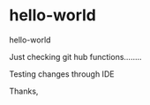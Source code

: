 # hello-world
hello-world

Just checking git hub functions........

Testing changes through IDE

Thanks,
